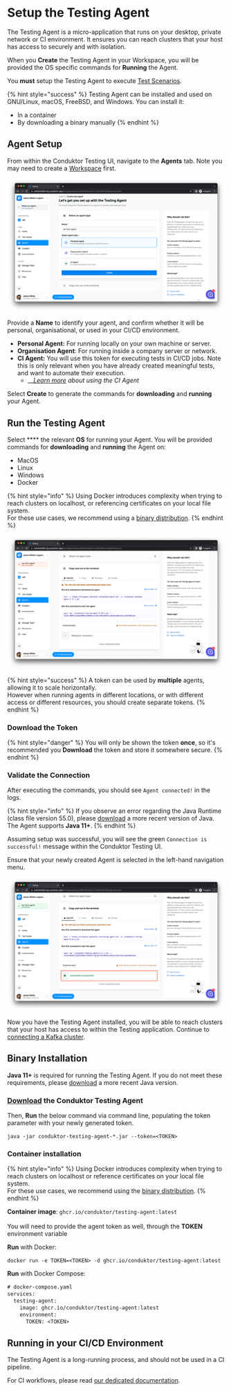 # Setup the Testing Agent

The Testing Agent is a micro-application that runs on your desktop, private network or CI environment. It ensures you can reach clusters that your host has access to securely and with isolation.

When you **Create** the Testing Agent in your Workspace, you will be provided the OS specific commands for **Running** the Agent.&#x20;

You **must** setup the Testing Agent to execute [Test Scenarios](../features/building-tests/test-scenarios.md).

{% hint style="success" %}
Testing Agent can be installed and used on GNU/Linux, macOS, FreeBSD, and Windows. You can install it:

* In a container
* By downloading a binary manually
{% endhint %}

## Agent Setup&#x20;

From within the Conduktor Testing UI, navigate to the **Agents** tab. Note you may need to create a [Workspace](../features/workspace.md) first.

![](<../.gitbook/assets/image (27) (1).png>)

Provide a **Name** to identify your agent, and confirm whether it will be personal, organisational, or used in your CI/CD environment.

* **Personal Agent:** For running locally on your own machine or server.
* **Organisation Agent**: For running inside a company server or network.
* **CI Agent:** You will use this token for executing tests in CI/CD jobs. Note this is only relevant when you have already created meaningful tests, and want to automate their execution.
  * __[_Learn more_](../features/ci-cd-automation.md) _about using the CI Agent_

Select **Create** to generate the commands for **downloading** and **running** your Agent.&#x20;

## Run the Testing Agent

Select **** the relevant **OS** for running your Agent. You will be provided commands for **downloading** and **running** the Agent on:

* MacOS
* Linux
* Windows
* Docker

{% hint style="info" %}
Using Docker introduces complexity when trying to reach clusters on localhost, or referencing certificates on your local file system. \
For these use cases, we recommend using a [binary distribution](install-the-testing-agent.md#binary-installation).
{% endhint %}

![](<../.gitbook/assets/image (10).png>)

{% hint style="success" %}
A token can be used by **multiple** agents, allowing it to scale horizontally. \
However when running agents in different locations, or with different access or different resources, you should create separate tokens.
{% endhint %}

### Download the Token

{% hint style="danger" %}
You will only be shown the token **once**, so it's recommended you **Download** the token and store it somewhere secure.
{% endhint %}

### Validate the Connection

After executing the commands, you should see `Agent connected!` in the logs.&#x20;

{% hint style="info" %}
If you observe an error regarding the Java Runtime (class file version 55.0), please [download](https://www.oracle.com/java/technologies/downloads/) a more recent version of Java. The Agent supports **Java 11+**.
{% endhint %}

Assuming setup was successful, you will see the green `Connection is successful!` message within the Conduktor Testing UI.

Ensure that your newly created Agent is selected in the left-hand navigation menu.&#x20;

![](<../.gitbook/assets/image (11).png>)

Now you have the Testing Agent installed, you will be able to reach clusters that your host has access to within the Testing application. Continue to [connecting a Kafka cluster](connect-to-a-kafka-cluster.md).

## Binary Installation&#x20;

**Java 11+** is required for running the Testing Agent. If you do not meet these requirements, please [download](https://www.oracle.com/java/technologies/downloads/) a more recent Java version.

### [Download](https://releases.conduktor.io/testing-agent-jar) the Conduktor Testing Agent

Then, **Run** the below command via command line, populating the token parameter with your newly generated token.

```
java -jar conduktor-testing-agent-*.jar --token=<TOKEN>
```

### Container installation

{% hint style="info" %}
Using Docker introduces complexity when trying to reach clusters on localhost or reference certificates on your local file system. \
For these use cases, we recommend using the [binary distribution](install-the-testing-agent.md#binary-installation).
{% endhint %}

**Container image**: `ghcr.io/conduktor/testing-agent:latest`\
\
You will need to provide the agent token as well, through the **TOKEN** environment variable

**Run** with Docker:

```
docker run -e TOKEN=<TOKEN> -d ghcr.io/conduktor/testing-agent:latest
```

**Run** with Docker Compose:

```
# docker-compose.yaml
services:
  testing-agent:
    image: ghcr.io/conduktor/testing-agent:latest
    environment:
      TOKEN: <TOKEN>
```

## Running in your CI/CD Environment&#x20;

The Testing Agent is a long-running process, and should not be used in a CI pipeline.

For CI workflows, please read [our dedicated documentation](../features/ci-cd-automation.md).

